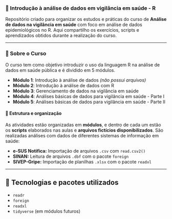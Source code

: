 ### 🧪 Introdução à análise de dados em vigilância em saúde - R

Repositório criado para organizar os estudos e práticas do curso de **Análise de dados na vigilância em saúde** com foco em análise de dados epidemiológicos no R. 
Aqui compartilho os exercícios, scripts e aprendizados obtidos durante a realização do curso.

---

### 📘 Sobre o Curso

O curso tem como objetivo introduzir o uso da linguagem R na análise de dados em saúde pública e é dividido em 5 módulos.

- **Módulo 1**: Introdução à análise de dados *(não possui arquivos)*
- **Módulo 2**: Introdução à análise de dados com R
- **Módulo 3**: Gerenciamento de dados na vigilância em saúde
- **Módulo 4**: Análises básicas de dados para vigilância em saúde - Parte I
- **Módulo 5**: Análises básicas de dados para vigilância em saúde - Parte II

#### 📁 Estrutura e organização

As atividades estão organizadas em **módulos**, e dentro de cada um estão os **scripts** elaborados nas aulas e **arquivos fictícios disponibilizados**.
São realizadas análises com dados de diferentes sistemas de informação em saúde:
- **e-SUS Notifica:** Importação de arquivos `.csv` com `read.csv2()`
- **SINAN:** Leitura de arquivos `.dbf` com o pacote `foreign`
- **SIVEP-Gripe:** Importação de planilhas `.xlsx` com o pacote `readxl`
---

## 🧰 Tecnologias e pacotes utilizados

- `readr`
- `foreign`
- `readxl`
- `tidyverse` (em módulos futuros)

